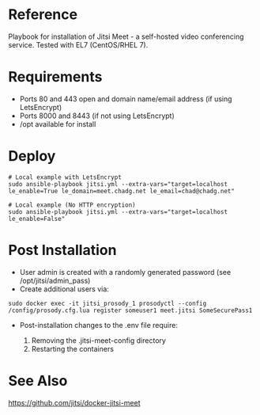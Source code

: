 # Reference
Playbook for installation of Jitsi Meet - a self-hosted video conferencing service. Tested with EL7 (CentOS/RHEL 7).

# Requirements
- Ports 80 and 443 open and domain name/email address (if using LetsEncrypt)
- Ports 8000 and 8443 (if not using LetsEncrypt)
- /opt available for install
# Deploy
```
# Local example with LetsEncrypt
sudo ansible-playbook jitsi.yml --extra-vars="target=localhost le_enable=True le_domain=meet.chadg.net le_email=chad@chadg.net"

# Local example (No HTTP encryption)
sudo ansible-playbook jitsi.yml --extra-vars="target=localhost le_enable=False"
```

# Post Installation
- User admin is created with a randomly generated password (see /opt/jitsi/admin_pass)
- Create additional users via:
```
sudo docker exec -it jitsi_prosody_1 prosodyctl --config /config/prosody.cfg.lua register someuser1 meet.jitsi SomeSecurePass1
```
- Post-installation changes to the .env file require:

   1. Removing the .jitsi-meet-config directory
   2. Restarting the containers

# See Also
https://github.com/jitsi/docker-jitsi-meet
